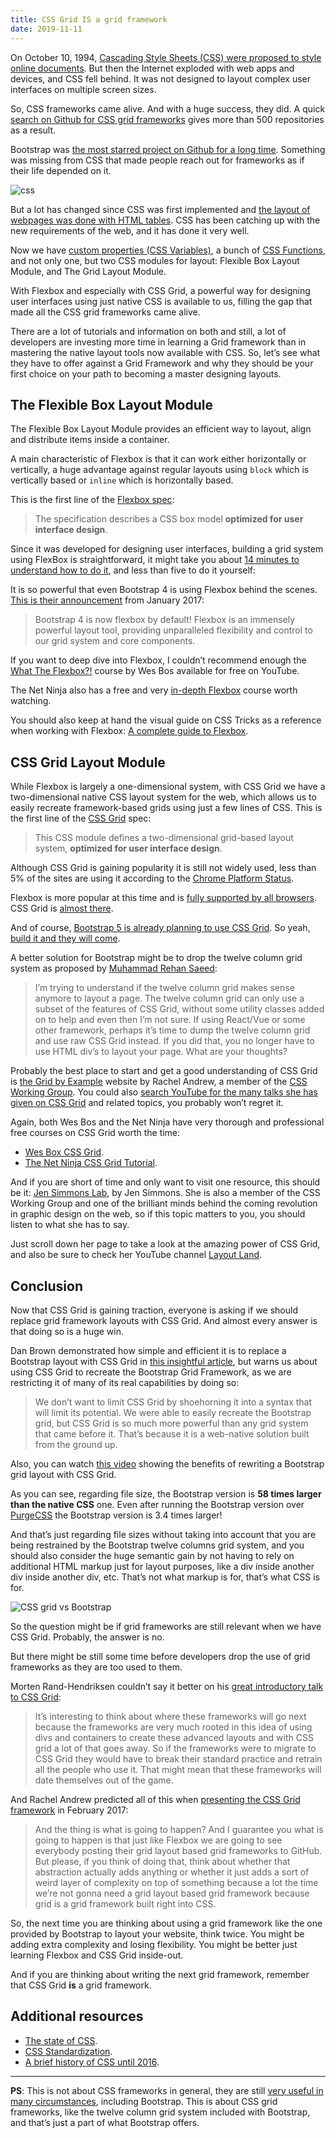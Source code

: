 ```yaml
---
title: CSS Grid IS a grid framework
date: 2019-11-11
---
```


On October 10, 1994, [Cascading Style Sheets (CSS) were proposed to style online documents](https://www.w3.org/People/howcome/p/cascade.html). But then the Internet exploded with web apps and devices, and CSS fell behind. It was not designed to layout complex user interfaces on multiple screen sizes.

So, CSS frameworks came alive. And with a huge success, they did. A quick [search on Github for CSS grid frameworks](https://github.com/search?q=css+grid+framework) gives more than 500 repositories as a result.

Bootstrap was [the most starred project on Github for a long time](https://www.quora.com/What-are-the-most-popular-GitHub-repositories-of-all-time/answer/Rachel-Berry-9). Something was missing from CSS that made people reach out for frameworks as if their life depended on it.

![css](/img/css.gif)

But a lot has changed since CSS was first implemented and [the layout of webpages was done with HTML tables](http://grid-layout.com/history.html). CSS has been catching up with the new requirements of the web, and it has done it very well.

Now we have [custom properties (CSS Variables)](https://developer.mozilla.org/en-US/docs/Web/CSS/--*), a bunch of [CSS Functions](https://www.w3schools.com/cssref/css_functions.asp), and not only one, but two CSS modules for layout: Flexible Box Layout Module, and The Grid Layout Module.

With Flexbox and especially with CSS Grid, a powerful way for designing user interfaces using just native CSS is available to us, filling the gap that made all the CSS grid frameworks came alive.

There are a lot of tutorials and information on both and still, a lot of developers are investing more time in learning a Grid framework than in mastering the native layout tools now available with CSS.
So, let’s see what they have to offer against a Grid Framework and why they should be your first choice on your path to becoming a master designing layouts.

## The Flexible Box Layout Module

The Flexible Box Layout Module provides an efficient way to layout, align and distribute items inside a container.

A main characteristic of Flexbox is that it can work either horizontally or vertically, a huge advantage against regular layouts using `block` which is vertically based or `inline` which is horizontally based.

This is the first line of the [Flexbox spec](https://www.w3.org/TR/css-flexbox-1/):

> The specification describes a CSS box model **optimized for user interface design**.

Since it was developed for designing user interfaces, building a grid system using FlexBox is straightforward, it might take you about [14 minutes to understand how to do it](https://www.youtube.com/watch?v=J4fAqATYEr0), and less than five to do it yourself:

It is so powerful that even Bootstrap 4 is using Flexbox behind the scenes. [This is their announcement](https://blog.getbootstrap.com/2017/01/06/bootstrap-4-alpha-6/) from January 2017:

> Bootstrap 4 is now flexbox by default! Flexbox is an immensely powerful layout tool, providing unparalleled flexibility and control to our grid system and core components.

If you want to deep dive into Flexbox, I couldn’t recommend enough the [What The Flexbox?!](https://www.youtube.com/playlist?list=PLu8EoSxDXHP7xj_y6NIAhy0wuCd4uVdid) course by Wes Bos available for free on YouTube.

The Net Ninja also has a free and very [in-depth Flexbox](https://www.youtube.com/playlist?list=PL4cUxeGkcC9i3FXJSUfmsNOx8E7u6UuhG) course worth watching.

You should also keep at hand the visual guide on CSS Tricks as a reference when working with Flexbox: [A complete guide to Flexbox](https://css-tricks.com/snippets/css/a-guide-to-flexbox/).

## CSS Grid Layout Module

While Flexbox is largely a one-dimensional system, with CSS Grid we have a two-dimensional native CSS layout system for the web, which allows us to easily recreate framework-based grids using just a few lines of CSS. This is the first line of the [CSS Grid](https://www.w3.org/TR/css-grid-1/) spec:

> This CSS module defines a two-dimensional grid-based layout system, **optimized for user interface design**.

Although CSS Grid is gaining popularity it is still not widely used, less than 5% of the sites are using it according to the [Chrome Platform Status](https://www.chromestatus.com/metrics/css/popularity).

Flexbox is more popular at this time and is [fully supported by all browsers](https://caniuse.com/#feat=flexbox). CSS Grid is [almost there](https://caniuse.com/#feat=css-grid).

And of course, [Bootstrap 5 is already planning to use CSS Grid](https://github.com/twbs/bootstrap/issues/24887). So yeah, [build it and they will come](https://twitter.com/g16n/status/782607880377733120).

A better solution for Bootstrap might be to drop the twelve column grid system as proposed by [Muhammad Rehan Saeed](https://github.com/twbs/bootstrap/issues/24887#issuecomment-407360456):

> I’m trying to understand if the twelve column grid makes sense anymore to layout a page. The twelve column grid can only use a subset of the features of CSS Grid, without some utility classes added on to help and even then I’m not sure. If using React/Vue or some other framework, perhaps it’s time to dump the twelve column grid and use raw CSS Grid instead. If you did that, you no longer have to use HTML div’s to layout your page. What are your thoughts?

Probably the best place to start and get a good understanding of CSS Grid is [the Grid by Example](https://gridbyexample.com/) website by Rachel Andrew, a member of the [CSS Working Group](https://www.w3.org/Style/CSS/members/members.en.php3). You could also [search YouTube for the many talks she has given on CSS Grid](https://www.youtube.com/results?search_query=Rachel+Andrew) and related topics, you probably won’t regret it.

Again, both Wes Bos and the Net Ninja have very thorough and professional free courses on CSS Grid worth the time:

- [Wes Box CSS Grid](https://www.youtube.com/playlist?list=PLu8EoSxDXHP5CIFvt9-ze3IngcdAc2xKG).
- [The Net Ninja CSS Grid Tutorial](https://www.youtube.com/playlist?list=PL4cUxeGkcC9itC4TxYMzFCfveyutyPOCY).

And if you are short of time and only want to visit one resource, this should be it: [Jen Simmons Lab](https://labs.jensimmons.com/), by Jen Simmons. She is also a member of the CSS Working Group and one of the brilliant minds behind the coming revolution in graphic design on the web, so if this topic matters to you, you should listen to what she has to say.

Just scroll down her page to take a look at the amazing power of CSS Grid, and also be sure to check her YouTube channel [Layout Land](https://www.youtube.com/channel/UC7TizprGknbDalbHplROtag).

## Conclusion

Now that CSS Grid is gaining traction, everyone is asking if we should replace grid framework layouts with CSS Grid. And almost every answer is that doing so is a huge win.

Dan Brown demonstrated how simple and efficient it is to replace a Bootstrap layout with CSS Grid in [this insightful article](https://hacks.mozilla.org/2017/04/replace-bootstrap-layouts-with-css-grid/), but warns us about using CSS Grid to recreate the Bootstrap Grid Framework, as we are restricting it of many of its real capabilities by doing so:

> We don’t want to limit CSS Grid by shoehorning it into a syntax that will limit its potential. We were able to easily recreate the Bootstrap grid, but CSS Grid is so much more powerful than any grid system that came before it. That’s because it is a web-native solution built from the ground up.

Also, you can watch [this video](https://www.youtube.com/watch?v=bXeeMuKI2YM) showing the benefits of rewriting a Bootstrap grid layout with CSS Grid.

As you can see, regarding file size, the Bootstrap version is **58 times larger than the native CSS** one. Even after running the Bootstrap version over [PurgeCSS](https://www.purgecss.com/) the Bootstrap version is 3.4 times larger!

And that’s just regarding file sizes without taking into account that you are being restrained by the Bootstrap twelve columns grid system, and you should also consider the huge semantic gain by not having to rely on additional HTML markup just for layout purposes, like a div inside another div inside another div, etc. That’s not what markup is for, that’s what CSS is for.

![CSS grid vs Bootstrap](/img/css-grid-vs-bootstrap.jpeg)

So the question might be if grid frameworks are still relevant when we have CSS Grid. Probably, the answer is no.

But there might be still some time before developers drop the use of grid frameworks as they are too used to them.

Morten Rand-Hendriksen couldn’t say it better on his [great introductory talk to CSS Grid](https://www.youtube.com/watch?v=txZq7Laz7_4&feature=youtu.be&t=2555):

> It’s interesting to think about where these frameworks will go next because the frameworks are very much rooted in this idea of using divs and containers to create these advanced layouts and with CSS grid a lot of that goes away. So if the frameworks were to migrate to CSS Grid they would have to break their standard practice and retrain all the people who use it. That might mean that these frameworks will date themselves out of the game.

And Rachel Andrew predicted all of this when [presenting the CSS Grid framework](https://youtu.be/N5Lt1SLqBmQ?t=1775) in February 2017:

> And the thing is what is going to happen? And I guarantee you what is going to happen is that just like Flexbox we are going to see everybody posting their grid layout based grid frameworks to GitHub. But please, if you think of doing that, think about whether that abstraction actually adds anything or whether it just adds a sort of weird layer of complexity on top of something because a lot the time we’re not gonna need a grid layout based grid framework because grid is a grid framework built right into CSS.

So, the next time you are thinking about using a grid framework like the one provided by Bootstrap to layout your website, think twice. You might be adding extra complexity and losing flexibility. You might be better just learning Flexbox and CSS Grid inside-out.

And if you are thinking about writing the next grid framework, remember that CSS Grid **is** a grid framework.

## Additional resources

- [The state of CSS](https://www.youtube.com/watch?v=3LxyRuZxs2w).
- [CSS Standardization](https://www.youtube.com/watch?v=TQ7NqpFMbFs).
- [A brief history of CSS until 2016](https://www.w3.org/Style/CSS20/history.html).

---

**PS**: This is not about CSS frameworks in general, they are still [very useful in many circumstances](https://www.youtube.com/watch?v=RYmVqGxkCXE), including Bootstrap. This is about CSS grid frameworks, like the twelve column grid system included with Bootstrap, and that’s just a part of what Bootstrap offers.
